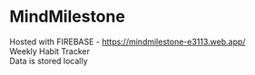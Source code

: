 # MindMilestone
Hosted with FIREBASE - 
https://mindmilestone-e3113.web.app/ <br>
Weekly Habit Tracker <br>
Data is stored locally

